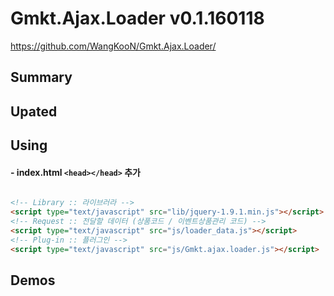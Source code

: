 # Gmkt.Ajax.Loader v0.1.160118
https://github.com/WangKooN/Gmkt.Ajax.Loader/

## Summary

## Upated

## Using

#### - index.html `<head></head>` 추가
```html

<!-- Library :: 라이브러라 -->
<script type="text/javascript" src="lib/jquery-1.9.1.min.js"></script>
<!-- Request :: 전달할 데이터 (상품코드 / 이벤트상품관리 코드) -->
<script type="text/javascript" src="js/loader_data.js"></script>
<!-- Plug-in :: 플러그인 -->
<script type="text/javascript" src="js/Gmkt.ajax.loader.js"></script>

```
## Demos



